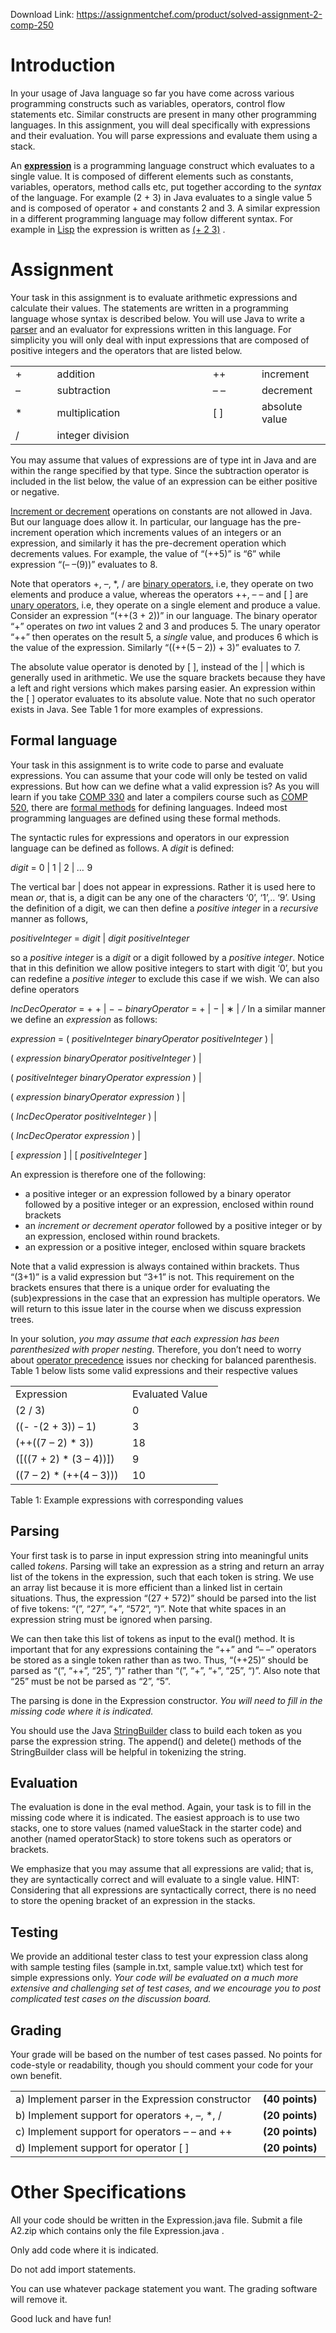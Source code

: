 Download Link: https://assignmentchef.com/product/solved-assignment-2-comp-250
<br>



<h1>Introduction</h1>

In your usage of Java language so far you have come across various programming constructs such as variables, operators, control flow statements etc. Similar constructs are present in many other programming languages. In this assignment, you will deal specifically with expressions and their evaluation. You will parse expressions and evaluate them using a stack.

An <a href="https://en.wikipedia.org/wiki/Expression_(computer_science)"><strong>expression</strong></a> is a programming language construct which evaluates to a single value. It is composed of different elements such as constants, variables, operators, method calls etc, put together according to the <em>syntax </em>of the language. For example (2 + 3) in Java evaluates to a single value 5 and is composed of operator + and constants 2 and 3. A similar expression in a different programming language may follow different syntax. For example in <a href="http://lisp-lang.org/">Lisp</a> the expression is written as <a href="https://en.wikipedia.org/wiki/Polish_notation">(+ 2 3)</a> .

<h1>Assignment</h1>

Your task in this assignment is to evaluate arithmetic expressions and calculate their values. The statements are written in a programming language whose syntax is described below. You will use Java to write a <a href="https://en.wikipedia.org/wiki/Parsing">parser</a> and an evaluator for expressions written in this language. For simplicity you will only deal with input expressions that are composed of positive integers and the operators that are listed below.

<table width="494">

 <tbody>

  <tr>

   <td width="60">+</td>

   <td width="264">addition</td>

   <td width="72">++</td>

   <td width="97">increment</td>

  </tr>

  <tr>

   <td width="60">–</td>

   <td width="264">subtraction</td>

   <td width="72">– –</td>

   <td width="97">decrement</td>

  </tr>

  <tr>

   <td width="60">*</td>

   <td width="264">multiplication</td>

   <td width="72">[ ]</td>

   <td width="97">absolute value</td>

  </tr>

  <tr>

   <td width="60">/</td>

   <td width="264">integer division</td>

   <td width="72"> </td>

   <td width="97"> </td>

  </tr>

 </tbody>

</table>

You may assume that values of expressions are of type int in Java and are within the range specified by that type. Since the subtraction operator is included in the list below, the value of an expression can be either positive or negative.

<a href="https://en.wikipedia.org/wiki/Increment_and_decrement_operators">Increment or decrement</a> operations on constants are not allowed in Java. But our language does allow it. In particular, our language has the pre-increment operation which increments values of an integers or an expression, and similarly it has the pre-decrement operation which decrements values. For example, the value of “(++5)” is “6” while expression “(– –(9))” evaluates to 8.

Note that operators +, –, *, / are <a href="https://en.wikipedia.org/wiki/Binary_operation">binary operators</a><a href="https://en.wikipedia.org/wiki/Binary_operation">,</a> i.e, they operate on two elements and produce a value, whereas the operators ++, – – and [ ] are <a href="https://en.wikipedia.org/wiki/Unary_operation">unary operators</a><a href="https://en.wikipedia.org/wiki/Unary_operation">,</a> i.e, they operate on a single element and produce a value. Consider an expression “(++(3 + 2))” in our language. The binary operator “+” operates on <em>two </em>int values 2 and 3 and produces 5. The unary operator “++” then operates on the result 5, a <em>single </em>value, and produces 6 which is the value of the expression. Similarly “((++(5 – 2)) + 3)” evaluates to 7.

The absolute value operator is denoted by [ ], instead of the | | which is generally used in arithmetic. We use the square brackets because they have a left and right versions which makes parsing easier. An expression within the [ ] operator evaluates to its absolute value. Note that no such operator exists in Java. See Table 1 for more examples of expressions.

<h2>Formal language</h2>

Your task in this assignment is to write code to parse and evaluate expressions. You can assume that your code will only be tested on valid expressions. But how can we define what a valid expression is? As you will learn if you take <a href="http://www.mcgill.ca/study/2017-2018/courses/COMP-330">COMP 330</a> and later a compilers course such as <a href="http://www.mcgill.ca/study/2017-2018/courses/COMP-520">COMP 520</a><a href="http://www.mcgill.ca/study/2017-2018/courses/COMP-520">,</a> there are <a href="https://en.wikipedia.org/wiki/Backus%E2%80%93Naur_form">formal methods</a> for defining languages. Indeed most programming languages are defined using these formal methods.

The syntactic rules for expressions and operators in our expression language can be defined as follows. A <em>digit </em>is defined:

<em>digit </em>= 0 | 1 | 2 | <em>… </em>9

The vertical bar | does not appear in expressions. Rather it is used here to mean <em>or</em>, that is, a digit can be any one of the characters ‘0’, ‘1’,.. ‘9’. Using the definition of a digit, we can then define a <em>positive integer </em>in a <em>recursive </em>manner as follows,

<em>positiveInteger </em>= <em>digit </em>| <em>digit positiveInteger</em>

so a <em>positive integer </em>is a <em>digit </em>or a digit followed by a <em>positive integer</em>. Notice that in this definition we allow positive integers to start with digit ‘0’, but you can redefine a <em>positive integer </em>to exclude this case if we wish. We can also define operators

<em>IncDecOperator </em>= + + | − − <em>binaryOperator </em>= + | − | ∗ | <em>/ </em>In a similar manner we define an <em>expression </em>as follows:

<em>expression </em>= ( <em>positiveInteger binaryOperator positiveInteger </em>) |

( <em>expression binaryOperator positiveInteger </em>) |

( <em>positiveInteger binaryOperator expression </em>) |

( <em>expression binaryOperator expression </em>) |

( <em>IncDecOperator positiveInteger </em>) |

( <em>IncDecOperator expression </em>) |

[ <em>expression </em>] | [ <em>positiveInteger </em>]

An expression is therefore one of the following:

<ul>

 <li>a positive integer or an expression followed by a binary operator followed by a positive integer or an expression, enclosed within round brackets</li>

 <li>an <em>increment or decrement operator </em>followed by a positive integer or by an expression, enclosed within round brackets.</li>

 <li>an expression or a positive integer, enclosed within square brackets</li>

</ul>

Note that a valid expression is always contained within brackets. Thus “(3+1)” is a valid expression but “3+1” is not. This requirement on the brackets ensures that there is a unique order for evaluating the (sub)expressions in the case that an expression has multiple operators. We will return to this issue later in the course when we discuss expression trees.

In your solution, <em>you may assume that each expression has been parenthesized with proper nesting</em>. Therefore, you don’t need to worry about <a href="https://en.wikipedia.org/wiki/Order_of_operations">operator precedence</a> issues nor checking for balanced parenthesis. Table 1 below lists some valid expressions and their respective values

<table width="300">

 <tbody>

  <tr>

   <td width="171">Expression</td>

   <td width="129">Evaluated Value</td>

  </tr>

  <tr>

   <td width="171">(2 / 3)</td>

   <td width="129">0</td>

  </tr>

  <tr>

   <td width="171">((- -(2 + 3)) – 1)</td>

   <td width="129">3</td>

  </tr>

  <tr>

   <td width="171">(++((7 – 2) * 3))</td>

   <td width="129">18</td>

  </tr>

  <tr>

   <td width="171">([((7 + 2) * (3 – 4))])</td>

   <td width="129">9</td>

  </tr>

  <tr>

   <td width="171">((7 – 2) * (++(4 – 3)))</td>

   <td width="129">10</td>

  </tr>

 </tbody>

</table>

Table 1: Example expressions with corresponding values

<h2>Parsing</h2>

Your first task is to parse in input expression string into meaningful units called <em>tokens</em>. Parsing will take an expression as a string and return an array list of the tokens in the expression, such that each token is string. We use an array list because it is more efficient than a linked list in certain situations. Thus, the expression “(27 + 572)” should be parsed into the list of five tokens: “(”, “27”, “+”, “572”, “)”. Note that white spaces in an expression string must be ignored when parsing.

We can then take this list of tokens as input to the eval() method. It is important that for any expressions containing the “++” and “– –” operators be stored as a single token rather than as two. Thus, “(++25)” should be parsed as “(”, “++”, “25”, “)” rather than “(”, “+”, “+”, “25”, “)”. Also note that “25” must be not be parsed as “2”, “5”.

The parsing is done in the Expression constructor. <em>You will need to fill in the missing code where it is indicated.</em>

You should use the Java <a href="https://docs.oracle.com/javase/7/docs/api/java/lang/StringBuilder.html">StringBuilder</a> class to build each token as you parse the expression string. The append() and delete() methods of the StringBuilder class will be helpful in tokenizing the string.

<h2>Evaluation</h2>

The evaluation is done in the eval method. Again, your task is to fill in the missing code where it is indicated. The easiest approach is to use two stacks, one to store values (named valueStack in the starter code) and another (named operatorStack) to store tokens such as operators or brackets.

We emphasize that you may assume that all expressions are valid; that is, they are syntactically correct and will evaluate to a single value. HINT: Considering that all expressions are syntactically correct, there is no need to store the opening bracket of an expression in the stacks.

<h2>Testing</h2>

We provide an additional tester class to test your expression class along with sample testing files (sample in.txt, sample value.txt) which test for simple expressions only. <em>Your code will be evaluated on a much more extensive and challenging set of test cases, and we encourage you to post complicated test cases on the discussion board.</em>

<h2>Grading</h2>

Your grade will be based on the number of test cases passed. No points for code-style or readability, though you should comment your code for your own benefit.

<table width="472">

 <tbody>

  <tr>

   <td width="380">a) Implement parser in the Expression constructor</td>

   <td width="92"><strong>(40 points)</strong></td>

  </tr>

  <tr>

   <td width="380">b) Implement support for operators +, –, *, /</td>

   <td width="92"><strong>(20 points)</strong></td>

  </tr>

  <tr>

   <td width="380">c) Implement support for operators – – and ++</td>

   <td width="92"><strong>(20 points)</strong></td>

  </tr>

  <tr>

   <td width="380">d) Implement support for operator [ ]</td>

   <td width="92"><strong>(20 points)</strong></td>

  </tr>

 </tbody>

</table>

<h1>Other Specifications</h1>

All your code should be written in the Expression.java file. Submit a file A2.zip which contains only the file Expression.java .

Only add code where it is indicated.

Do not add import statements.

You can use whatever package statement you want. The grading software will remove it.

Good luck and have fun!